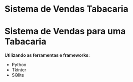 # Sistema de Vendas Tabacaria
<h1>Sistema de Vendas para uma Tabacaria</h1>
<p>  <strong>Utilizando as ferramentas e frameworks: </strong>
  <ul>
    <li>Python</li>
    <li>Tkinter</li>
    <li>SQlite</li>
    
  </ul>
</p>

